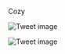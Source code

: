 Cozy


![Tweet image](/asset/crosspoast/GVwOhTrbcAAGFD8.jpg)

![Tweet image](/asset/crosspoast/GVwOhZTXEAArI6C.jpg)


